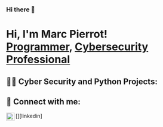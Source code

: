### Hi there 👋
<h1>Hi, I'm Marc Pierrot! <br/><a href="https://github.com/lmpierrot">Programmer</a>, <a href="https://www.linkedin.com/in/marc-pierrot-46545418a">Cybersecurity Professional</a></h1>

<h2>👨‍💻 Cyber Security and Python Projects:</h2>

<h2> 🤳 Connect with me:</h2>
[<img align="left" alt="JoshMadakor | LinkedIn" width="22px" src="https://cdn.jsdelivr.net/npm/simple-icons@v3/icons/linkedin.svg" />][linkedin]

[linkedin]: https://www.linkedin.com/in/marc-pierrot-46545418a
<!--
**lmpierrot/lmpierrot** is a ✨ _special_ ✨ repository because its `README.md` (this file) appears on your GitHub profile.

Here are some ideas to get you started:

- 🔭 I’m currently working on ...
- 🌱 I’m currently learning ...
- 👯 I’m looking to collaborate on ...
- 🤔 I’m looking for help with ...
- 💬 Ask me about ...
- 📫 How to reach me: ...
- 😄 Pronouns: ...
- ⚡ Fun fact: ...
-->
